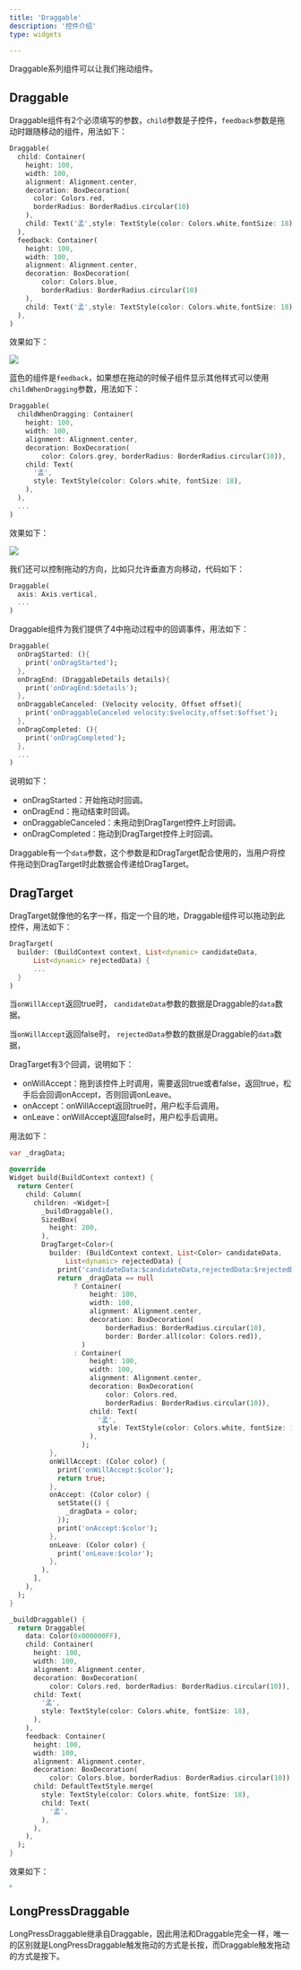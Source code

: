 ```yaml
---
title: 'Draggable'
description: '控件介绍'
type: widgets

---
```




Draggable系列组件可以让我们拖动组件。

## Draggable

Draggable组件有2个必须填写的参数，`child`参数是子控件，`feedback`参数是拖动时跟随移动的组件，用法如下：

```dart
Draggable(
  child: Container(
    height: 100,
    width: 100,
    alignment: Alignment.center,
    decoration: BoxDecoration(
      color: Colors.red,
      borderRadius: BorderRadius.circular(10)
    ),
    child: Text('孟',style: TextStyle(color: Colors.white,fontSize: 18),),
  ),
  feedback: Container(
    height: 100,
    width: 100,
    alignment: Alignment.center,
    decoration: BoxDecoration(
        color: Colors.blue,
        borderRadius: BorderRadius.circular(10)
    ),
    child: Text('孟',style: TextStyle(color: Colors.white,fontSize: 18),),
  ),
)
```

效果如下：

![](https://img-blog.csdnimg.cn/20200309200217183.gif)

蓝色的组件是`feedback`，如果想在拖动的时候子组件显示其他样式可以使用`childWhenDragging`参数，用法如下：

```dart
Draggable(
  childWhenDragging: Container(
    height: 100,
    width: 100,
    alignment: Alignment.center,
    decoration: BoxDecoration(
        color: Colors.grey, borderRadius: BorderRadius.circular(10)),
    child: Text(
      '孟',
      style: TextStyle(color: Colors.white, fontSize: 18),
    ),
  ),
  ...
)
```

效果如下：

![](https://img-blog.csdnimg.cn/20200309200612424.gif)

我们还可以控制拖动的方向，比如只允许垂直方向移动，代码如下：

```dart
Draggable(
  axis: Axis.vertical,
  ...
)
```



Draggable组件为我们提供了4中拖动过程中的回调事件，用法如下：

```dart
Draggable(
  onDragStarted: (){
    print('onDragStarted');
  },
  onDragEnd: (DraggableDetails details){
    print('onDragEnd:$details');
  },
  onDraggableCanceled: (Velocity velocity, Offset offset){
    print('onDraggableCanceled velocity:$velocity,offset:$offset');
  },
  onDragCompleted: (){
    print('onDragCompleted');
  },
  ...
)
```

说明如下：

- onDragStarted：开始拖动时回调。
- onDragEnd：拖动结束时回调。
- onDraggableCanceled：未拖动到DragTarget控件上时回调。
- onDragCompleted：拖动到DragTarget控件上时回调。

Draggable有一个`data`参数，这个参数是和DragTarget配合使用的，当用户将控件拖动到DragTarget时此数据会传递给DragTarget。

## DragTarget



DragTarget就像他的名字一样，指定一个目的地，Draggable组件可以拖动到此控件，用法如下：

```dart
DragTarget(
  builder: (BuildContext context, List<dynamic> candidateData,
      List<dynamic> rejectedData) {
      ...
  }
)
```

当`onWillAccept`返回true时， `candidateData`参数的数据是Draggable的`data`数据。

当`onWillAccept`返回false时， `rejectedData`参数的数据是Draggable的`data`数据，

DragTarget有3个回调，说明如下：

- onWillAccept：拖到该控件上时调用，需要返回true或者false，返回true，松手后会回调onAccept，否则回调onLeave。
- onAccept：onWillAccept返回true时，用户松手后调用。
- onLeave：onWillAccept返回false时，用户松手后调用。

用法如下：

```dart
var _dragData;

@override
Widget build(BuildContext context) {
  return Center(
    child: Column(
      children: <Widget>[
        _buildDraggable(),
        SizedBox(
          height: 200,
        ),
        DragTarget<Color>(
          builder: (BuildContext context, List<Color> candidateData,
              List<dynamic> rejectedData) {
            print('candidateData:$candidateData,rejectedData:$rejectedData');
            return _dragData == null
                ? Container(
                    height: 100,
                    width: 100,
                    alignment: Alignment.center,
                    decoration: BoxDecoration(
                        borderRadius: BorderRadius.circular(10),
                        border: Border.all(color: Colors.red)),
                  )
                : Container(
                    height: 100,
                    width: 100,
                    alignment: Alignment.center,
                    decoration: BoxDecoration(
                        color: Colors.red,
                        borderRadius: BorderRadius.circular(10)),
                    child: Text(
                      '孟',
                      style: TextStyle(color: Colors.white, fontSize: 18),
                    ),
                  );
          },
          onWillAccept: (Color color) {
            print('onWillAccept:$color');
            return true;
          },
          onAccept: (Color color) {
            setState(() {
              _dragData = color;
            });
            print('onAccept:$color');
          },
          onLeave: (Color color) {
            print('onLeave:$color');
          },
        ),
      ],
    ),
  );
}

_buildDraggable() {
  return Draggable(
    data: Color(0x000000FF),
    child: Container(
      height: 100,
      width: 100,
      alignment: Alignment.center,
      decoration: BoxDecoration(
          color: Colors.red, borderRadius: BorderRadius.circular(10)),
      child: Text(
        '孟',
        style: TextStyle(color: Colors.white, fontSize: 18),
      ),
    ),
    feedback: Container(
      height: 100,
      width: 100,
      alignment: Alignment.center,
      decoration: BoxDecoration(
          color: Colors.blue, borderRadius: BorderRadius.circular(10)),
      child: DefaultTextStyle.merge(
        style: TextStyle(color: Colors.white, fontSize: 18),
        child: Text(
          '孟',
        ),
      ),
    ),
  );
}
```

效果如下：

<img src="https://img-blog.csdnimg.cn/20200324162116592.gif" style="zoom:33%;" />



## LongPressDraggable

LongPressDraggable继承自Draggable，因此用法和Draggable完全一样，唯一的区别就是LongPressDraggable触发拖动的方式是长按，而Draggable触发拖动的方式是按下。